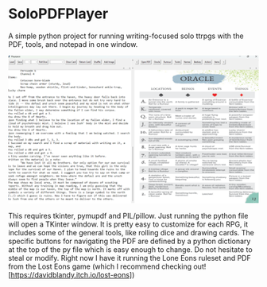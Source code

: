 # SoloPDFPlayer
A simple python project for running writing-focused solo ttrpgs with the PDF, tools, and notepad in one window. 

![Screenshot](Screenshot.png)

This requires tkinter, pymupdf and PIL/pillow. 
Just running the python file will open a TKinter window. It is pretty easy to customize for each RPG, it includes some of the general tools, like rolling dice and drawing cards. The specific buttons for navigating the PDF are defined by a python dictionary at the top of the py file which is easy enough to change. Do not hesitate to steal or modify. Right now I have it running the Lone Eons ruleset and PDF from the Lost Eons game (which I recommend checking out! [https://davidblandy.itch.io/lost-eons])

